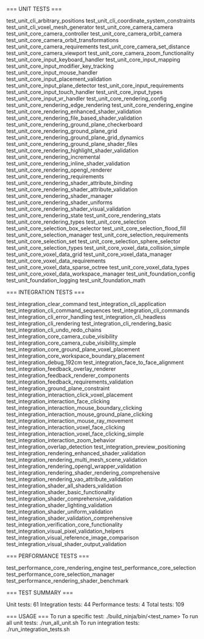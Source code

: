 === UNIT TESTS ===

  test_unit_cli_arbitrary_positions
  test_unit_cli_coordinate_system_constraints
  test_unit_cli_voxel_mesh_generator
  test_unit_core_camera_camera
  test_unit_core_camera_controller
  test_unit_core_camera_orbit_camera
  test_unit_core_camera_orbit_transformations
  test_unit_core_camera_requirements
  test_unit_core_camera_set_distance
  test_unit_core_camera_viewport
  test_unit_core_camera_zoom_functionality
  test_unit_core_input_keyboard_handler
  test_unit_core_input_mapping
  test_unit_core_input_modifier_key_tracking
  test_unit_core_input_mouse_handler
  test_unit_core_input_placement_validation
  test_unit_core_input_plane_detector
  test_unit_core_input_requirements
  test_unit_core_input_touch_handler
  test_unit_core_input_types
  test_unit_core_input_vr_handler
  test_unit_core_rendering_config
  test_unit_core_rendering_edge_rendering
  test_unit_core_rendering_engine
  test_unit_core_rendering_enhanced_shader_validation
  test_unit_core_rendering_file_based_shader_validation
  test_unit_core_rendering_ground_plane_checkerboard
  test_unit_core_rendering_ground_plane_grid
  test_unit_core_rendering_ground_plane_grid_dynamics
  test_unit_core_rendering_ground_plane_shader_files
  test_unit_core_rendering_highlight_shader_validation
  test_unit_core_rendering_incremental
  test_unit_core_rendering_inline_shader_validation
  test_unit_core_rendering_opengl_renderer
  test_unit_core_rendering_requirements
  test_unit_core_rendering_shader_attribute_binding
  test_unit_core_rendering_shader_attribute_validation
  test_unit_core_rendering_shader_manager
  test_unit_core_rendering_shader_uniforms
  test_unit_core_rendering_shader_visual_validation
  test_unit_core_rendering_state
  test_unit_core_rendering_stats
  test_unit_core_rendering_types
  test_unit_core_selection
  test_unit_core_selection_box_selector
  test_unit_core_selection_flood_fill
  test_unit_core_selection_manager
  test_unit_core_selection_requirements
  test_unit_core_selection_set
  test_unit_core_selection_sphere_selector
  test_unit_core_selection_types
  test_unit_core_voxel_data_collision_simple
  test_unit_core_voxel_data_grid
  test_unit_core_voxel_data_manager
  test_unit_core_voxel_data_requirements
  test_unit_core_voxel_data_sparse_octree
  test_unit_core_voxel_data_types
  test_unit_core_voxel_data_workspace_manager
  test_unit_foundation_config
  test_unit_foundation_logging
  test_unit_foundation_math

=== INTEGRATION TESTS ===

  test_integration_clear_command
  test_integration_cli_application
  test_integration_cli_command_sequences
  test_integration_cli_commands
  test_integration_cli_error_handling
  test_integration_cli_headless
  test_integration_cli_rendering
  test_integration_cli_rendering_basic
  test_integration_cli_undo_redo_chains
  test_integration_core_camera_cube_visibility
  test_integration_core_camera_cube_visibility_simple
  test_integration_core_ground_plane_voxel_placement
  test_integration_core_workspace_boundary_placement
  test_integration_debug_192cm
  test_integration_face_to_face_alignment
  test_integration_feedback_overlay_renderer
  test_integration_feedback_renderer_components
  test_integration_feedback_requirements_validation
  test_integration_ground_plane_constraint
  test_integration_interaction_click_voxel_placement
  test_integration_interaction_face_clicking
  test_integration_interaction_mouse_boundary_clicking
  test_integration_interaction_mouse_ground_plane_clicking
  test_integration_interaction_mouse_ray_movement
  test_integration_interaction_voxel_face_clicking
  test_integration_interaction_voxel_face_clicking_simple
  test_integration_interaction_zoom_behavior
  test_integration_overlap_detection
  test_integration_preview_positioning
  test_integration_rendering_enhanced_shader_validation
  test_integration_rendering_multi_mesh_scene_validation
  test_integration_rendering_opengl_wrapper_validation
  test_integration_rendering_shader_rendering_comprehensive
  test_integration_rendering_vao_attribute_validation
  test_integration_shader_all_shaders_validation
  test_integration_shader_basic_functionality
  test_integration_shader_comprehensive_validation
  test_integration_shader_lighting_validation
  test_integration_shader_uniform_validation
  test_integration_shader_validation_comprehensive
  test_integration_verification_core_functionality
  test_integration_visual_pixel_validation_helpers
  test_integration_visual_reference_image_comparison
  test_integration_visual_shader_output_validation

=== PERFORMANCE TESTS ===

  test_performance_core_rendering_engine
  test_performance_core_selection
  test_performance_core_selection_manager
  test_performance_rendering_shader_benchmark

=== TEST SUMMARY ===

  Unit tests: 61
  Integration tests: 44
  Performance tests: 4
  Total tests: 109

=== USAGE ===
  To run a specific test: ./build_ninja/bin/<test_name>
  To run all unit tests: ./run_all_unit.sh
  To run integration tests: ./run_integration_tests.sh
